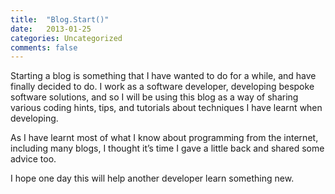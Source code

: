 ```yaml
---
title:  "Blog.Start()"
date:   2013-01-25
categories: Uncategorized
comments: false
---
```


Starting a blog is something that I have wanted to do for a while, and have finally decided to do. I work as a software developer, developing bespoke software solutions, and so I will be using this blog as a way of sharing various coding hints, tips, and tutorials about techniques I have learnt when developing.

As I have learnt most of what I know about programming from the internet, including many blogs, I thought it’s time I gave a little back and shared some advice too.

I hope one day this will help another developer learn something new.
